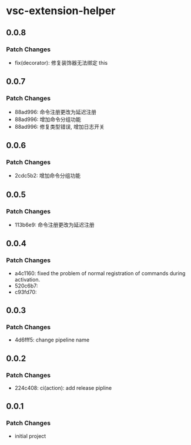 # vsc-extension-helper

## 0.0.8

### Patch Changes

- fix(decorator): 修复装饰器无法绑定 this

## 0.0.7

### Patch Changes

- 88ad996: 命令注册更改为延迟注册
- 88ad996: 增加命令分组功能
- 88ad996: 修复类型错误, 增加日志开关

## 0.0.6

### Patch Changes

- 2cdc5b2: 增加命令分组功能

## 0.0.5

### Patch Changes

- 113b6e9: 命令注册更改为延迟注册

## 0.0.4

### Patch Changes

- a4c1160: fixed the problem of normal registration of commands during activation.
- 520c6b7:
- c93fd70:

## 0.0.3

### Patch Changes

- 4d6fff5: change pipeline name

## 0.0.2

### Patch Changes

- 224c408: ci(action): add release pipline

## 0.0.1

### Patch Changes

- initial project
